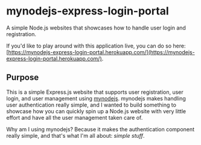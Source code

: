 # mynodejs-express-login-portal
A simple Node.js websites that showcases how to handle user login and registration. 

If you'd like to play around with this application live, you can do so here:
[https://mynodejs-express-login-portal.herokuapp.com/](https://mynodejs-express-login-portal.herokuapp.com/).


## Purpose

This is a simple Express.js website that supports user registration, user login,
and user management using [mynodejs](https://www.dennismburu.tech). mynodejs makes
handling user authentication really simple, and I wanted to build something to
showcase how you can quickly spin up a Node.js website with very little effort
and have all the user management taken care of.

Why am I using mynodejs? Because it makes the authentication component really simple, and
that's what I'm all about: *simple stuff*.

